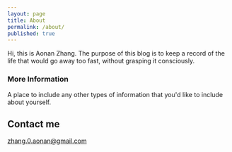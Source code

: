 ```yaml
---
layout: page
title: About
permalink: /about/
published: true
---
```


Hi, this is Aonan Zhang.  The purpose of this blog is to keep a record of the life that would go away too fast, without grasping it consciously.

### More Information

A place to include any other types of information that you'd like to include about yourself.

## Contact me

[zhang.0.aonan@gmail.com](mailto:email@domain.com)
